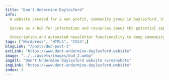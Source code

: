 ```yaml
---
title: "Don't Undermine Daylesford"
info:
  A website created for a non profit, community group in Daylesford, Victoria, Australia.

  Serves as a hub for information and resources about the potential impacts of mining in the area.

  Subscription and automated newsletter functionality to keep community members informed and encourage engagement.
tags: ["Wordpress", "HTML5", "CSS3",]
blogLink: "/posts/dud-post-1"
extLink: "https://www.dont-undermine-daylesford.website"
image: "../../assets/images/dud_2.webp"
imgAlt: "Don't Undermine Daylesford website screenshots"
imgLink: "https://www.dont-undermine-daylesford.website"
index: 3
---
```

